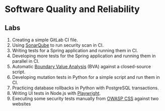 # Software Quality and Reliability

## Labs

1. Creating a simple GitLab CI file.
2. Using [SonarQube](https://docs.sonarqube.org/latest/) to run security scan in CI.
3. Writing tests for a Spring application and running them in CI.
4. Developing more tests for the Spring application and running them in parallel in CI.
5. Automatic [Boundary Value Analysis](https://en.wikipedia.org/wiki/Boundary-value_analysis) (BVA) against a closed-source script.
6. Developing mutation tests in Python for a simple script and run them in CI.
7. Practicing database rollbacks in Python with PostgreSQL transactions.
8. Writing UI tests in Node.js with [Playwright](https://playwright.dev/).
9. Executing some security tests manually from [OWASP CSS](https://cheatsheetseries.owasp.org/index.html) against two websites